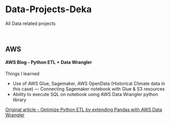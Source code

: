 # Data-Projects-Deka
All Data related projects

<br>

## AWS

#### AWS Blog - Python ETL + Data Wrangler

Things I learned

* Use of AWS Glue, Sagemaker, AWS OpenData (Historical Climate data in this case) — Connecting Sagemaker notebook with Glue & S3 resources
* Ability to execute SQL on notebook using AWS Data Wrangler python library

[Original article - Optimize Python ETL by extending Pandas with AWS Data Wrangler](https://aws.amazon.com/blogs/big-data/optimize-python-etl-by-extending-pandas-with-aws-data-wrangler/)
